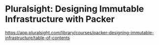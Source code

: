 # Pluralsight: Designing Immutable Infrastructure with Packer

https://app.pluralsight.com/library/courses/packer-designing-immutable-infrastructure/table-of-contents
